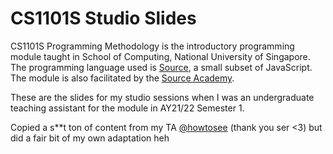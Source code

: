 # CS1101S Studio Slides
CS1101S Programming Methodology is the introductory programming module taught in School of Computing, National University of Singapore. The programming language used is [Source](https://docs.sourceacademy.org/), a small subset of JavaScript. The module is also facilitated by the [Source Academy](https://sourceacademy.nus.edu.sg/).

These are the slides for my studio sessions when I was an undergraduate teaching assistant for the module in AY21/22 Semester 1.

Copied a s\*\*t ton of content from my TA [@howtosee](https://github.com/howtoosee) (thank you ser <3) but did a fair bit of my own adaptation heh
